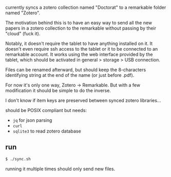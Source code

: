 currently syncs a zotero collection named "Doctorat" to a remarkable folder named "Zotero".

The motivation behind this is to have an easy way to send all the new papers in a zotero collection to the remarkable without passing by their "cloud" (fuck it).

Notably, it doesn't require the tablet to have anything installed on it. It doesn't even require ssh access to the tablet or it to be connected to an remarkable account. It works using the web interface provided by the tablet, which should be activated in general > storage > USB connection.

Files can be renamed afterward, but should keep the 8-characters identifying string at the end of the name (or just before .pdf).

For now it's only one way, Zotero -> Remarkable. But with a few modification it should be simple to do the inverse.

I don't know if item keys are preserved between synced zotero libraries...

should be POSIX compliant but needs:

- `jq` for json parsing
- `curl`
- `sqlite3` to read zotero database

## run
```sh
$ ./sync.sh
```

running it multiple times should only send new files.
